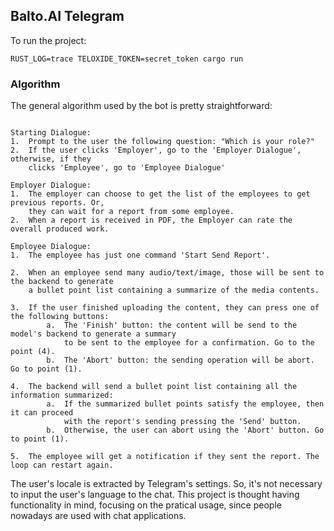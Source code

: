 ## Balto.AI Telegram

To run the project:

```shell
RUST_LOG=trace TELOXIDE_TOKEN=secret_token cargo run 
```

### Algorithm

The general algorithm used by the bot is pretty straightforward:

```

Starting Dialogue:
1.  Prompt to the user the following question: "Which is your role?"
2.  If the user clicks 'Employer', go to the 'Employer Dialogue', otherwise, if they
    clicks 'Employee', go to 'Employee Dialogue'

Employer Dialogue:
1.  The employer can choose to get the list of the employees to get previous reports. Or,
    they can wait for a report from some employee.
2.  When a report is received in PDF, the Employer can rate the overall produced work.

Employee Dialogue:
1.  The employee has just one command 'Start Send Report'. 

2.  When an employee send many audio/text/image, those will be sent to the backend to generate
    a bullet point list containing a summarize of the media contents.

3.  If the user finished uploading the content, they can press one of the following buttons:
        a.  The 'Finish' button: the content will be send to the model's backend to generate a summary
            to be sent to the employee for a confirmation. Go to the point (4).
        b.  The 'Abort' button: the sending operation will be abort. Go to point (1).

4.  The backend will send a bullet point list containing all the information summarized:
        a.  If the summarized bullet points satisfy the employee, then it can proceed
            with the report's sending pressing the 'Send' button.
        b.  Otherwise, the user can abort using the 'Abort' button. Go to point (1).
        
5.  The employee will get a notification if they sent the report. The loop can restart again.
```

The user's locale is extracted by Telegram's settings. So, it's not necessary to input the 
user's language to the chat. This project is thought having functionality in mind, focusing
on the pratical usage, since people nowadays are used with chat applications.